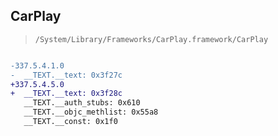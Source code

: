 ## CarPlay

> `/System/Library/Frameworks/CarPlay.framework/CarPlay`

```diff

-337.5.4.1.0
-  __TEXT.__text: 0x3f27c
+337.5.4.5.0
+  __TEXT.__text: 0x3f28c
   __TEXT.__auth_stubs: 0x610
   __TEXT.__objc_methlist: 0x55a8
   __TEXT.__const: 0x1f0

```

